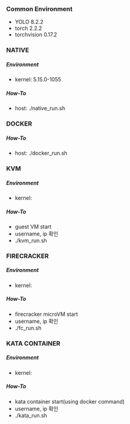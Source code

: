 ### Common Environment
- YOLO 8.2.2
- torch 2.2.2
- torchvision 0.17.2

### NATIVE
##### Environment
- kernel: 5.15.0-1055
##### How-To
- host: ./native_run.sh

### DOCKER
##### How-To
- host: ./docker_run.sh

### KVM
##### Environment
- kernel:
##### How-To
- guest VM start
- username, ip 확인
- ./kvm_run.sh
  
### FIRECRACKER
##### Environment
- kernel:
##### How-To
- firecracker microVM start
- username, ip 확인
- ./fc_run.sh

### KATA CONTAINER
##### Environment
- kernel:
##### How-To
- kata container start(using docker command)
- username, ip 확인
- ./kata_run.sh
